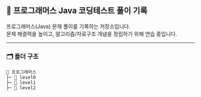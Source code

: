 ## 📘 **프로그래머스 Java 코딩테스트 풀이 기록**

프로그래머스(Java) 문제 풀이를 기록하는 저장소입니다.  
문제 해결력을 높이고, 알고리즘/자료구조 개념을 정립하기 위해 연습 중입니다.

---

### 🗂 폴더 구조

```
📂 프로그래머스
├─ 📂 level0
├─ 📂 level1
├─ 📂 level2
```
